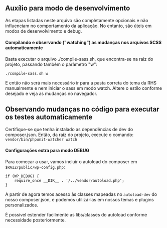 ## Auxílio para modo de desenvolvimento
As etapas listadas neste arquivo são completamente opcionais e não influenciam no comportamento da aplicação.
No entanto, são úteis em modos de desenvolvimento e debug.

#### Compilando e observando ("watching") as mudanças nos arquivos SCSS automaticamente
Basta executar o arquivo ./compile-sass.sh, que encontra-se na raiz do projeto, passando também o parâmetro "w":

`./compile-sass.sh w`

E então não será mais necessário ir para a pasta correta do tema da RHS manualmente e nem iniciar o sass em modo watch.
Altere o estilo conforme desejado e veja as mudanças no navegador.

## Observando mudanças no código para executar os testes automaticamente
Certifique-se que tenha instalado as dependências de dev do composer.json.
Então, da raiz do projeto, execute o comando: `vendor/bin/phpunit-watcher watch`

#### Configurações extra para modo DEBUG
Para começar a usar, vamos incluir o autoload do composer em `$RAIZ/public/wp-config.php`:

    if (WP_DEBUG) {
        require_once __DIR__ . '/../vendor/autoload.php';
    }
    
A partir de agora temos acesso às classes mapeadas no `autoload-dev` do nosso composer.json,
e podemos utilizá-las em nossos temas e plugins personalizados.

É possível estender facilmente as libs/classes do autoload conforme necessidade posteriormente.